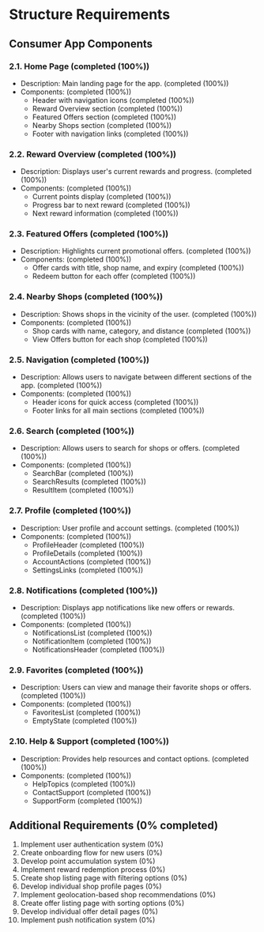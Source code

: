 # Structure Requirements

## Consumer App Components

### 2.1. Home Page (completed (100%))

- Description: Main landing page for the app. (completed (100%))
- Components: (completed (100%))
  - Header with navigation icons (completed (100%))
  - Reward Overview section (completed (100%))
  - Featured Offers section (completed (100%))
  - Nearby Shops section (completed (100%))
  - Footer with navigation links (completed (100%))

### 2.2. Reward Overview (completed (100%))

- Description: Displays user's current rewards and progress. (completed (100%))
- Components: (completed (100%))
  - Current points display (completed (100%))
  - Progress bar to next reward (completed (100%))
  - Next reward information (completed (100%))

### 2.3. Featured Offers (completed (100%))

- Description: Highlights current promotional offers. (completed (100%))
- Components: (completed (100%))
  - Offer cards with title, shop name, and expiry (completed (100%))
  - Redeem button for each offer (completed (100%))

### 2.4. Nearby Shops (completed (100%))

- Description: Shows shops in the vicinity of the user. (completed (100%))
- Components: (completed (100%))
  - Shop cards with name, category, and distance (completed (100%))
  - View Offers button for each shop (completed (100%))

### 2.5. Navigation (completed (100%))

- Description: Allows users to navigate between different sections of the app. (completed (100%))
- Components: (completed (100%))
  - Header icons for quick access (completed (100%))
  - Footer links for all main sections (completed (100%))

### 2.6. Search (completed (100%))

- Description: Allows users to search for shops or offers. (completed (100%))
- Components: (completed (100%))
  - SearchBar (completed (100%))
  - SearchResults (completed (100%))
  - ResultItem (completed (100%))

### 2.7. Profile (completed (100%))

- Description: User profile and account settings. (completed (100%))
- Components: (completed (100%))
  - ProfileHeader (completed (100%))
  - ProfileDetails (completed (100%))
  - AccountActions (completed (100%))
  - SettingsLinks (completed (100%))

### 2.8. Notifications (completed (100%))

- Description: Displays app notifications like new offers or rewards. (completed (100%))
- Components: (completed (100%))
  - NotificationsList (completed (100%))
  - NotificationItem (completed (100%))
  - NotificationsHeader (completed (100%))

### 2.9. Favorites (completed (100%))

- Description: Users can view and manage their favorite shops or offers. (completed (100%))
- Components: (completed (100%))
  - FavoritesList (completed (100%))
  - EmptyState (completed (100%))

### 2.10. Help & Support (completed (100%))

- Description: Provides help resources and contact options. (completed (100%))
- Components: (completed (100%))
  - HelpTopics (completed (100%))
  - ContactSupport (completed (100%))
  - SupportForm (completed (100%))

## Additional Requirements (0% completed)

1. Implement user authentication system (0%)
2. Create onboarding flow for new users (0%)
3. Develop point accumulation system (0%)
4. Implement reward redemption process (0%)
5. Create shop listing page with filtering options (0%)
6. Develop individual shop profile pages (0%)
7. Implement geolocation-based shop recommendations (0%)
8. Create offer listing page with sorting options (0%)
9. Develop individual offer detail pages (0%)
10. Implement push notification system (0%)
